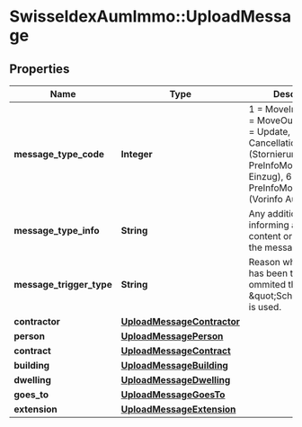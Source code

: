 # SwisseldexAumImmo::UploadMessage

## Properties
Name | Type | Description | Notes
------------ | ------------- | ------------- | -------------
**message_type_code** | **Integer** | 1 &#x3D; MoveIn (Einzug), 2 &#x3D; MoveOut (Auszug), 3 &#x3D; Update, 4 &#x3D; Cancellation (Stornierung), 5 &#x3D; PreInfoMoveIn (Vorinfo Einzug),  6 &#x3D; PreInfoMoveOut (Vorinfo Auszug) | 
**message_type_info** | **String** | Any additional text informing about content or purpose of the message | [optional] 
**message_trigger_type** | **String** | Reason why message has been transmitted. If ommited then default \&quot;Scheduled\&quot; is used. | [optional] 
**contractor** | [**UploadMessageContractor**](UploadMessageContractor.md) |  | 
**person** | [**UploadMessagePerson**](UploadMessagePerson.md) |  | 
**contract** | [**UploadMessageContract**](UploadMessageContract.md) |  | 
**building** | [**UploadMessageBuilding**](UploadMessageBuilding.md) |  | 
**dwelling** | [**UploadMessageDwelling**](UploadMessageDwelling.md) |  | [optional] 
**goes_to** | [**UploadMessageGoesTo**](UploadMessageGoesTo.md) |  | [optional] 
**extension** | [**UploadMessageExtension**](UploadMessageExtension.md) |  | [optional] 

